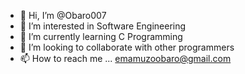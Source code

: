 - 👋 Hi, I’m @Obaro007
- 👀 I’m interested in Software Engineering
- 🌱 I’m currently learning C Programming
- 💞️ I’m looking to collaborate with other programmers
- 📫 How to reach me ... emamuzoobaro@gmail.com

<!---
Obaro007/Obaro007 is a ✨ special ✨ repository because its `README.md` (this file) appears on your GitHub profile.
You can click the Preview link to take a look at your changes.
--->
